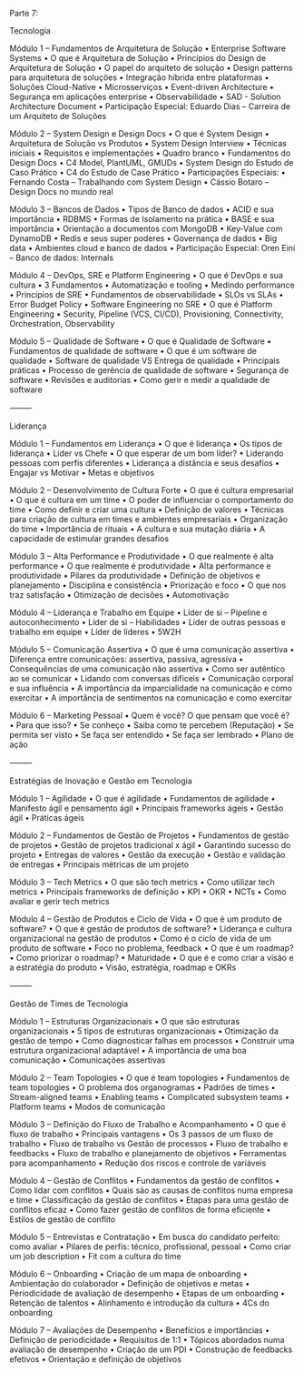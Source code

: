Parte 7:

Tecnologia

Módulo 1 – Fundamentos de Arquitetura de Solução
	•	Enterprise Software Systems
	•	O que é Arquitetura de Solução
	•	Princípios do Design de Arquitetura de Solução
	•	O papel do arquiteto de solução
	•	Design patterns para arquitetura de soluções
	•	Integração híbrida entre plataformas
	•	Soluções Cloud-Native
	•	Microsserviços
	•	Event-driven Architecture
	•	Segurança em aplicações enterprise
	•	Observabilidade
	•	SAD - Solution Architecture Document
	•	Participação Especial: Eduardo Dias – Carreira de um Arquiteto de Soluções

Módulo 2 – System Design e Design Docs
	•	O que é System Design
	•	Arquitetura de Solução vs Produtos
	•	System Design Interview
	•	Técnicas iniciais
	•	Requisitos e implementações
	•	Quadro branco
	•	Fundamentos do Design Docs
	•	C4 Model, PlantUML, GMUDs
	•	System Design do Estudo de Caso Prático
	•	C4 do Estudo de Case Prático
	•	Participações Especiais:
	•	Fernando Costa – Trabalhando com System Design
	•	Cássio Botaro – Design Docs no mundo real

Módulo 3 – Bancos de Dados
	•	Tipos de Banco de dados
	•	ACID e sua importância
	•	RDBMS
	•	Formas de Isolamento na prática
	•	BASE e sua importância
	•	Orientação a documentos com MongoDB
	•	Key-Value com DynamoDB
	•	Redis e seus super poderes
	•	Governança de dados
	•	Big data
	•	Ambientes cloud e banco de dados
	•	Participação Especial: Oren Eini – Banco de dados: Internals

Módulo 4 – DevOps, SRE e Platform Engineering
	•	O que é DevOps e sua cultura
	•	3 Fundamentos
	•	Automatização e tooling
	•	Medindo performance
	•	Princípios de SRE
	•	Fundamentos de observabilidade
	•	SLOs vs SLAs
	•	Error Budget Policy
	•	Software Engineering no SRE
	•	O que é Platform Engineering
	•	Security, Pipeline (VCS, CI/CD), Provisioning, Connectivity, Orchestration, Observability

Módulo 5 – Qualidade de Software
	•	O que é Qualidade de Software
	•	Fundamentos de qualidade de software
	•	O que é um software de qualidade
	•	Software de qualidade VS Entrega de qualidade
	•	Principais práticas
	•	Processo de gerência de qualidade de software
	•	Segurança de software
	•	Revisões e auditorias
	•	Como gerir e medir a qualidade de software

⸻

Liderança

Módulo 1 – Fundamentos em Liderança
	•	O que é liderança
	•	Os tipos de liderança
	•	Líder vs Chefe
	•	O que esperar de um bom líder?
	•	Liderando pessoas com perfis diferentes
	•	Liderança a distância e seus desafios
	•	Engajar vs Motivar
	•	Metas e objetivos

Módulo 2 – Desenvolvimento de Cultura Forte
	•	O que é cultura empresarial
	•	O que é cultura em um time
	•	O poder de influenciar o comportamento do time
	•	Como definir e criar uma cultura
	•	Definição de valores
	•	Técnicas para criação de cultura em times e ambientes empresariais
	•	Organização do time
	•	Importância de rituais
	•	A cultura e sua mutação diária
	•	A capacidade de estimular grandes desafios

Módulo 3 – Alta Performance e Produtividade
	•	O que realmente é alta performance
	•	O que realmente é produtividade
	•	Alta performance e produtividade
	•	Pilares da produtividade
	•	Definição de objetivos e planejamento
	•	Disciplina e consistência
	•	Priorização e foco
	•	O que nos traz satisfação
	•	Otimização de decisões
	•	Automotivação

Módulo 4 – Liderança e Trabalho em Equipe
	•	Líder de si – Pipeline e autoconhecimento
	•	Líder de si – Habilidades
	•	Líder de outras pessoas e trabalho em equipe
	•	Líder de líderes
	•	5W2H

Módulo 5 – Comunicação Assertiva
	•	O que é uma comunicação assertiva
	•	Diferença entre comunicações: assertiva, passiva, agressiva
	•	Consequências de uma comunicação não assertiva
	•	Como ser autêntico ao se comunicar
	•	Lidando com conversas difíceis
	•	Comunicação corporal e sua influência
	•	A importância da imparcialidade na comunicação e como exercitar
	•	A importância de sentimentos na comunicação e como exercitar

Módulo 6 – Marketing Pessoal
	•	Quem é você? O que pensam que você é?
	•	Para que isso?
	•	Se conheço
	•	Saiba como te percebem (Reputação)
	•	Se permita ser visto
	•	Se faça ser entendido
	•	Se faça ser lembrado
	•	Plano de ação

⸻

Estratégias de Inovação e Gestão em Tecnologia

Módulo 1 – Agilidade
	•	O que é agilidade
	•	Fundamentos de agilidade
	•	Manifesto ágil e pensamento ágil
	•	Principais frameworks ágeis
	•	Gestão ágil
	•	Práticas ágeis

Módulo 2 – Fundamentos de Gestão de Projetos
	•	Fundamentos de gestão de projetos
	•	Gestão de projetos tradicional x ágil
	•	Garantindo sucesso do projeto
	•	Entregas de valores
	•	Gestão da execução
	•	Gestão e validação de entregas
	•	Principais métricas de um projeto

Módulo 3 – Tech Metrics
	•	O que são tech metrics
	•	Como utilizar tech metrics
	•	Principais frameworks de definição
	•	KPI
	•	OKR
	•	NCTs
	•	Como avaliar e gerir tech metrics

Módulo 4 – Gestão de Produtos e Ciclo de Vida
	•	O que é um produto de software?
	•	O que é gestão de produtos de software?
	•	Liderança e cultura organizacional na gestão de produtos
	•	Como é o ciclo de vida de um produto de software
	•	Foco no problema, feedback
	•	O que é um roadmap?
	•	Como priorizar o roadmap?
	•	Maturidade
	•	O que é e como criar a visão e a estratégia do produto
	•	Visão, estratégia, roadmap e OKRs

⸻

Gestão de Times de Tecnologia

Módulo 1 – Estruturas Organizacionais
	•	O que são estruturas organizacionais
	•	5 tipos de estruturas organizacionais
	•	Otimização da gestão de tempo
	•	Como diagnosticar falhas em processos
	•	Construir uma estrutura organizacional adaptável
	•	A importância de uma boa comunicação
	•	Comunicações assertivas

Módulo 2 – Team Topologies
	•	O que é team topologies
	•	Fundamentos de team topologies
	•	O problema dos organogramas
	•	Padrões de times
	•	Stream-aligned teams
	•	Enabling teams
	•	Complicated subsystem teams
	•	Platform teams
	•	Modos de comunicação

Módulo 3 – Definição do Fluxo de Trabalho e Acompanhamento
	•	O que é fluxo de trabalho
	•	Principais vantagens
	•	Os 3 passos de um fluxo de trabalho
	•	Fluxo de trabalho vs Gestão de processos
	•	Fluxo de trabalho e feedbacks
	•	Fluxo de trabalho e planejamento de objetivos
	•	Ferramentas para acompanhamento
	•	Redução dos riscos e controle de variáveis

Módulo 4 – Gestão de Conflitos
	•	Fundamentos da gestão de conflitos
	•	Como lidar com conflitos
	•	Quais são as causas de conflitos numa empresa e time
	•	Classificação da gestão de conflitos
	•	Etapas para uma gestão de conflitos eficaz
	•	Como fazer gestão de conflitos de forma eficiente
	•	Estilos de gestão de conflito

Módulo 5 – Entrevistas e Contratação
	•	Em busca do candidato perfeito: como avaliar
	•	Pilares de perfis: técnico, profissional, pessoal
	•	Como criar um job description
	•	Fit com a cultura do time

Módulo 6 – Onboarding
	•	Criação de um mapa de onboarding
	•	Ambientação do colaborador
	•	Definição de objetivos e metas
	•	Periodicidade de avaliação de desempenho
	•	Etapas de um onboarding
	•	Retenção de talentos
	•	Alinhamento e introdução da cultura
	•	4Cs do onboarding

Módulo 7 – Avaliações de Desempenho
	•	Benefícios e importâncias
	•	Definição de periodicidade
	•	Requisitos de 1:1
	•	Tópicos abordados numa avaliação de desempenho
	•	Criação de um PDI
	•	Construção de feedbacks efetivos
	•	Orientação e definição de objetivos